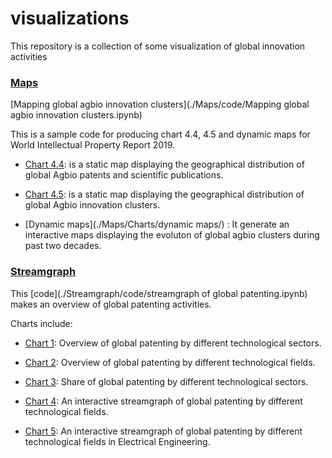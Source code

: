 
# visualizations
This repository is a collection of some visualization of global innovation activities

### [Maps](./Maps/) 

[Mapping global agbio innovation clusters](./Maps/code/Mapping global agbio innovation clusters.ipynb)

This is a sample code for producing chart 4.4, 4.5 and dynamic maps for World Intellectual Property Report 2019. 

- [Chart 4.4](./Maps/Charts/chart4.4/): is a static map displaying the geographical distribution of global Agbio patents and scientific publications.  

- [Chart 4.5](./Maps/Charts/chart4.5/): is a static map displaying the geographical distribution of global Agbio innovation clusters.

- [Dynamic maps](./Maps/Charts/dynamic maps/)
: It generate an interactive maps displaying the evoluton of global agbio clusters during past two decades.


### [Streamgraph](./Streamgraph/) 

This [code](./Streamgraph/code/streamgraph of global patenting.ipynb) makes an overview of global patenting activities.

Charts include: 

- [Chart 1](./Streamgraph/charts/Chart1_pat_sector_since1900.html): Overview of global patenting by different technological sectors. 

- [Chart 2](./Streamgraph/charts/Chart2_pat_subsector_since1900.html): Overview of global patenting by different technological fields.

- [Chart 3](./Streamgraph/charts/Chart3_pat_subsector_share_since1990.png): Share of global patenting by different technological sectors.

- [Chart 4](./Streamgraph/charts/Chart4_pat_subsector_streamgraph_since1950.html): An interactive streamgraph of global patenting by different technological fields.

- [Chart 5](./Streamgraph/charts/Chart5_pat_subsector_streamgraph_EE_since1950.html): An interactive streamgraph of global patenting by different technological fields in Electrical Engineering. 
